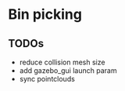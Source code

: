# Bin picking

## TODOs
- reduce collision mesh size
- add gazebo_gui launch param
- sync pointclouds
